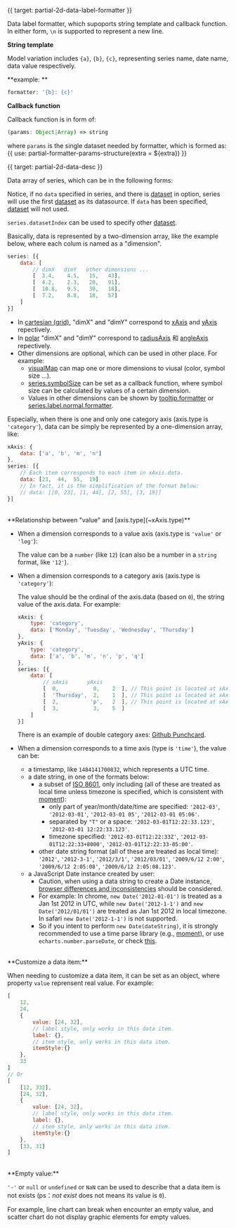 {{ target: partial-2d-data-label-formatter }}

Data label formatter, which supoports string template and callback function. In either form, `\n` is supported to represent a new line.

**String template**

Model variation includes `{a}`, `{b}`, `{c}`, representing series name, date name, data value respectively.

**example: **
```js
formatter: '{b}: {c}'
```

**Callback function**

Callback function is in form of:
```js
(params: Object|Array) => string
```
where `params` is the single dataset needed by formatter, which is formed as:
{{ use: partial-formatter-params-structure(extra = ${extra}) }}




{{ target: partial-2d-data-desc }}

Data array of series, which can be in the following forms:

Notice, if no `data` specified in series, and there is [dataset](~dataset) in option, series will use the first [dataset](~dataset) as its datasource. If `data` has been specified, [dataset](~dataset) will not used.

`series.datasetIndex` can be used to specify other [dataset](~dataset).


Basically, data is represented by a two-dimension array, like the example below, where each colum is named as a "dimension".
```js
series: [{
    data: [
        // dimX   dimY   other dimensions ...
        [  3.4,    4.5,   15,   43],
        [  4.2,    2.3,   20,   91],
        [  10.8,   9.5,   30,   18],
        [  7.2,    8.8,   18,   57]
    ]
}]
```

+ In [cartesian (grid)](~grid), "dimX" and "dimY" correspond to [xAxis](~xAxis) and [yAxis](~yAxis) repectively.
+ In [polar](~polar) "dimX" and "dimY" correspond to [radiusAxis](~radiusAxis) 和 [angleAxis](~anbleAxis) repectively.
+ Other dimensions are optional, which can be used in other place. For example:
    + [visualMap](~visualMap) can map one or more dimensions to viusal (color, symbol size ...).
    + [series.symbolSize](~series.symbolSize) can be set as a callback function, where symbol size can be calculated by values of a certain dimension.
    + Values in other dimensions can be shown by [tooltip.formatter](~tooltip.formatter) or [series.label.normal.formatter](~series.label.normal.formatter).

Especially, when there is one and only one category axis (axis.type is `'category'`), data can be simply be represented by a one-dimension array, like:
```js
xAxis: {
    data: ['a', 'b', 'm', 'n']
},
series: [{
    // Each item corresponds to each item in xAxis.data.
    data: [23,  44,  55,  19]
    // In fact, it is the simplification of the format below:
    // data: [[0, 23], [1, 44], [2, 55], [3, 19]]
}]
```

<br>
**Relationship between "value" and [axis.type](~xAxis.type)**

+ When a dimension corresponds to a value axis (axis.type is `'value'` or `'log'`):

    The value can be a `number` (like `12`) (can also be a number in a `string` format, like `'12'`).

+ When a dimension corresponds to a category axis (axis.type is `'category'`):

    The value should be the ordinal of the axis.data (based on `0`), the string value of the axis.data. For example:
    ```js
    xAxis: {
        type: 'category',
        data: ['Monday', 'Tuesday', 'Wednesday', 'Thursday']
    },
    yAxis: {
        type: 'category',
        data: ['a', 'b', 'm', 'n', 'p', 'q']
    },
    series: [{
        data: [
            // xAxis      yAxis
            [  0,           0,    2  ], // This point is located at xAxis: 'Monday', yAxis: 'a'.
            [  'Thursday',  2,    1  ], // This point is located at xAxis: 'Thursday', yAxis: 'm'.
            [  2,          'p',   2  ], // This point is located at xAxis: 'Wednesday', yAxis: 'p'.
            [  3,           3,    5  ]
        ]
    }]
    ```
    There is an example of double category axes: [Github Punchcard](${galleryEditorPath}scatter-punchCard).

+ When a dimension corresponds to a time axis (type is `'time'`), the value can be:
    + a timestamp, like `1484141700832`, which represents a UTC time.
    + a date string, in one of the formats below:
        + a subset of [ISO 8601](http://www.ecma-international.org/ecma-262/5.1/#sec-15.9.1.15), only including (all of these are treated as local time unless timezone is specified, which is consistent with [moment](https://momentjs.com/)):
            + only part of year/month/date/time are specified: `'2012-03'`, `'2012-03-01'`, `'2012-03-01 05'`, `'2012-03-01 05:06'`.
            + separated by `"T"` or a space: `'2012-03-01T12:22:33.123'`, `'2012-03-01 12:22:33.123'`.
            + timezone specified: `'2012-03-01T12:22:33Z'`, `'2012-03-01T12:22:33+8000'`, `'2012-03-01T12:22:33-05:00'`.
        + other date string format (all of these are treated as local time):
          `'2012'`, `'2012-3-1'`, `'2012/3/1'`, `'2012/03/01'`,
          `'2009/6/12 2:00'`, `'2009/6/12 2:05:08'`, `'2009/6/12 2:05:08.123'`.
    + a JavaScript Date instance created by user:
        + Caution, when using a data string to create a Date instance, [browser differences and inconsistencies](http://dygraphs.com/date-formats.html) should be considered.
        + For example: In chrome, `new Date('2012-01-01')` is treated as a Jan 1st 2012 in UTC, while `new Date('2012-1-1')` and `new Date('2012/01/01')` are treated as Jan 1st 2012 in local timezone. In safari `new Date('2012-1-1')` is not supported.
        + So if you intent to perform `new Date(dateString)`, it is strongly recommended to use a time parse library (e.g., [moment](https://momentjs.com/)), or use `echarts.number.parseDate`, or check [this](http://dygraphs.com/date-formats.html).



<br>
**Customize a data item:**

When needing to customize a data item, it can be set as an object, where property `value` reprensent real value. For example:
```js
[
    12,
    24,
    {
        value: [24, 32],
        // label style, only works in this data item.
        label: {},
        // item style, only works in this data item.
        itemStyle:{}
    },
    33
]
// Or
[
    [12, 332],
    [24, 32],
    {
        value: [24, 32],
        // label style, only works in this data item.
        label: {},
        // item style, only works in this data item.
        itemStyle:{}
    },
    [33, 31]
]
```

<br>
**Empty value:**

`'-'` or `null` or `undefined` or `NaN` can be used to describe that a data item is not exists (ps：*not exist* does not means its value is `0`).

For example, line chart can break when encounter an empty value, and scatter chart do not display graphic elements for empty values.

<br><br>
